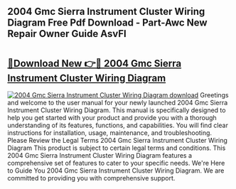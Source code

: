 ## 2004 Gmc Sierra Instrument Cluster Wiring Diagram Free Pdf Download - Part-Awc New Repair Owner Guide AsvFI

# <h2><a href="http://dfn7ii.blite.top/?on=2004+Gmc+Sierra+Instrument+Cluster+Wiring+Diagram">🔗Download New 👉🔴 2004 Gmc Sierra Instrument Cluster Wiring Diagram</a></h2>

[![2004 Gmc Sierra Instrument Cluster Wiring Diagram download](https://i.imgur.com/lujVjoI.png)](http://dfn7ii.blite.top/?on=2004+Gmc+Sierra+Instrument+Cluster+Wiring+Diagram)
Greetings and welcome to the user manual for your newly launched 2004 Gmc Sierra Instrument Cluster Wiring Diagram. This manual is specifically designed to help you get started with your product and provide you with a thorough understanding of its features, functions, and capabilities. You will find clear instructions for installation, usage, maintenance, and troubleshooting. Please Review the Legal Terms 2004 Gmc Sierra Instrument Cluster Wiring Diagram This product is subject to certain legal terms and conditions. This 2004 Gmc Sierra Instrument Cluster Wiring Diagram features a comprehensive set of features to cater to your specific needs. We're Here to Guide You 2004 Gmc Sierra Instrument Cluster Wiring Diagram. We are committed to providing you with comprehensive support.
